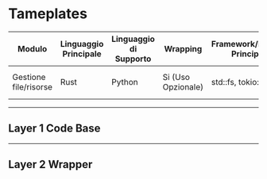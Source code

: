 # Tameplates

| Modulo                | Linguaggio Principale | Linguaggio di Supporto | Wrapping           | Framework/Librerie Principali | Considerazioni per lo Sviluppo<br>       |
| --------------------- | --------------------- | ---------------------- | ------------------ | ----------------------------- | ---------------------------------------- |
| Gestione file/risorse | Rust                  | Python                 | Si (Uso Opzionale) | std::fs, tokio::fs            | Gestione concorrente di I/O, caching<br> |

---

## Layer 1 Code Base

---

## Layer 2 Wrapper